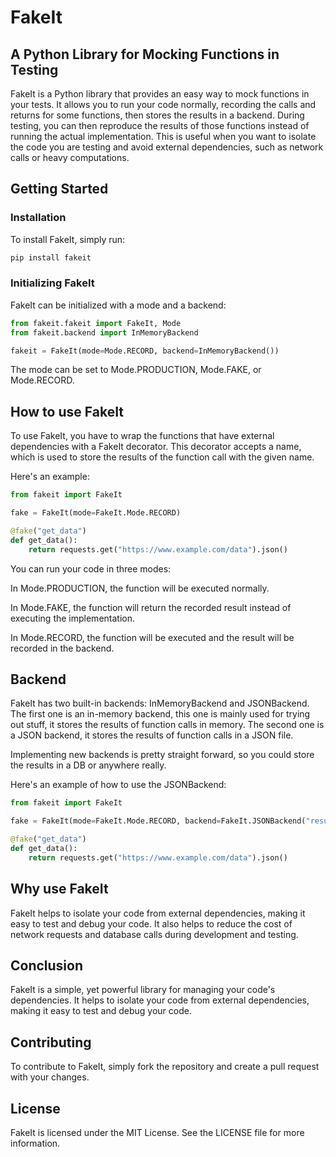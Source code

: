 # FakeIt

## A Python Library for Mocking Functions in Testing

FakeIt is a Python library that provides an easy way to mock functions in your
tests. It allows you to run your code normally, recording the calls and returns
for some functions, then stores the results in a backend. During testing, you
can then reproduce the results of those functions instead of running the
actual implementation. This is useful when you want to isolate the code you
are testing and avoid external dependencies, such as network calls or heavy
computations.

## Getting Started

### Installation

To install FakeIt, simply run:

```bash
pip install fakeit
```

### Initializing FakeIt

FakeIt can be initialized with a mode and a backend:

```python
from fakeit.fakeit import FakeIt, Mode
from fakeit.backend import InMemoryBackend

fakeit = FakeIt(mode=Mode.RECORD, backend=InMemoryBackend())
```

The mode can be set to Mode.PRODUCTION, Mode.FAKE, or Mode.RECORD.

## How to use FakeIt

To use FakeIt, you have to wrap the functions that have external dependencies
with a FakeIt decorator. This decorator accepts a name, which is used to store
the results of the function call with the given name.

Here's an example:

```python
from fakeit import FakeIt

fake = FakeIt(mode=FakeIt.Mode.RECORD)

@fake("get_data")
def get_data():
    return requests.get("https://www.example.com/data").json()
```

You can run your code in three modes:

In Mode.PRODUCTION, the function will be executed normally.

In Mode.FAKE, the function will return the recorded result instead of executing the implementation.

In Mode.RECORD, the function will be executed and the result will be recorded in the backend.

## Backend

FakeIt has two built-in backends: InMemoryBackend and JSONBackend. The first
one is an in-memory backend, this one is mainly used for trying out stuff, it
stores the results of function calls in memory. The second one is a JSON
backend, it stores the results of function calls in a JSON file.

Implementing new backends is pretty straight forward, so you could store the
results in a DB or anywhere really.

Here's an example of how to use the JSONBackend:

```python
from fakeit import FakeIt

fake = FakeIt(mode=FakeIt.Mode.RECORD, backend=FakeIt.JSONBackend("results.json"))

@fake("get_data")
def get_data():
    return requests.get("https://www.example.com/data").json()
```

## Why use FakeIt
FakeIt helps to isolate your code from external dependencies, making it easy to
test and debug your code. It also helps to reduce the cost of network requests
and database calls during development and testing.

## Conclusion
FakeIt is a simple, yet powerful library for managing your code's dependencies.
It helps to isolate your code from external dependencies, making it easy to
test and debug your code.

## Contributing
To contribute to FakeIt, simply fork the repository and create a pull request
with your changes.

## License
FakeIt is licensed under the MIT License. See the LICENSE file for more
information.
